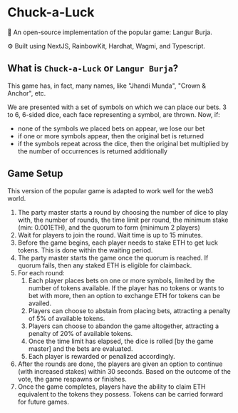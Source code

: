 # Chuck-a-Luck

🧪 An open-source implementation of the popular game: Langur Burja.

⚙️ Built using NextJS, RainbowKit, Hardhat, Wagmi, and Typescript.

## What is `Chuck-a-Luck` or `Langur Burja`?

This game has, in fact, many names, like "Jhandi Munda", "Crown & Anchor", etc.

We are presented with a set of symbols on which we can place our bets. 3 to 6, 6-sided dice, each face representing a symbol, are thrown. Now, if:

* none of the symbols we placed bets on appear, we lose our bet
* if one or more symbols appear, then the original bet is returned
* if the symbols repeat across the dice, then the original bet multiplied by the number of occurrences is returned additionally

## Game Setup

This version of the popular game is adapted to work well for
the web3 world.

1. The party master starts a round by choosing the number of dice to play with, the number of rounds, the time limit per round, the minimum stake (min: 0.001ETH), and the quorum to form (minimum 2 players)
2. Wait for players to join the round. Wait time is up to 15 minutes.
3. Before the game begins, each player needs to stake ETH to get luck tokens. This is done within the waiting period.
4. The party master starts the game once the quorum is reached. If quorum fails, then any staked ETH is eligible for claimback.
5. For each round:
    1. Each player places bets on one or more symbols, limited by the number of tokens available. If the player has no tokens or wants to bet with more, then an option to exchange ETH for tokens can be availed.
    2. Players can choose to abstain from placing bets, attracting a penalty of 5% of available tokens.
    3. Players can choose to abandon the game altogether, attracting a penalty of 20% of available tokens.
    4. Once the time limit has elapsed, the dice is rolled [by the game master] and the bets are evaluated.
    5. Each player is rewarded or penalized accordingly.
6. After the rounds are done, the players are given an option to continue (with increased stakes) within 30 seconds. Based on the outcome of the vote, the game respawns or finishes.
7. Once the game completes, players have the ability to claim ETH equivalent to the tokens they possess. Tokens can be carried forward for future games.
